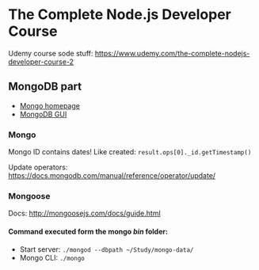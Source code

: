 # The Complete Node.js Developer Course   

Udemy course sode stuff: https://www.udemy.com/the-complete-nodejs-developer-course-2   

## MongoDB part
- [Mongo homepage](https://www.mongodb.com/)   
- [MongoDB GUI](https://robomongo.org/)

### Mongo
Mongo ID contains dates! Like created: `result.ops[0]._id.getTimestamp()`   

Update operators: https://docs.mongodb.com/manual/reference/operator/update/

### Mongoose
Docs: http://mongoosejs.com/docs/guide.html   

#### Command executed form the mongo _bin_ folder:   
- Start server: `./mongod --dbpath ~/Study/mongo-data/`   
- Mongo CLI: `./mongo`   
